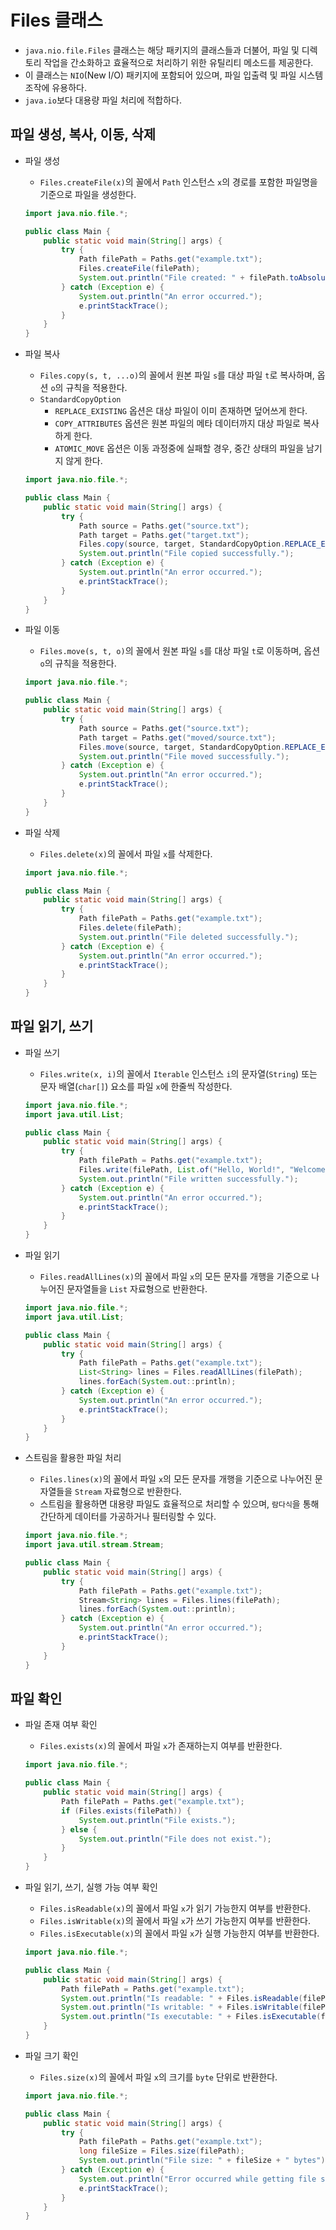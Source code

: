 # Files 클래스

- `java.nio.file.Files` 클래스는 해당 패키지의 클래스들과 더불어, 파일 및 디렉토리 작업을 간소화하고 효율적으로 처리하기 위한 유틸리티 메소드를 제공한다.
- 이 클래스는 `NIO`(New I/O) 패키지에 포함되어 있으며, 파일 입출력 및 파일 시스템 조작에 유용하다.
- `java.io`보다 대용량 파일 처리에 적합하다.

## 파일 생성, 복사, 이동, 삭제

- 파일 생성
  - `Files.createFile(x)`의 꼴에서 `Path` 인스턴스 `x`의 경로를 포함한 파일명을 기준으로 파일을 생성한다.

  ```java
  import java.nio.file.*;

  public class Main {
      public static void main(String[] args) {
          try {
              Path filePath = Paths.get("example.txt");
              Files.createFile(filePath);
              System.out.println("File created: " + filePath.toAbsolutePath());
          } catch (Exception e) {
              System.out.println("An error occurred.");
              e.printStackTrace();
          }
      }
  }
  ```

- 파일 복사
  - `Files.copy(s, t, ...o)`의 꼴에서 원본 파일 `s`를 대상 파일 `t`로 복사하며, 옵션 `o`의 규칙을 적용한다.
  - `StandardCopyOption`
    - `REPLACE_EXISTING` 옵션은 대상 파일이 이미 존재하면 덮어쓰게 한다.
    - `COPY_ATTRIBUTES` 옵션은 원본 파일의 메타 데이터까지 대상 파일로 복사하게 한다.
    - `ATOMIC_MOVE` 옵션은 이동 과정중에 실패할 경우, 중간 상태의 파일을 남기지 않게 한다.

  ```java
  import java.nio.file.*;

  public class Main {
      public static void main(String[] args) {
          try {
              Path source = Paths.get("source.txt");
              Path target = Paths.get("target.txt");
              Files.copy(source, target, StandardCopyOption.REPLACE_EXISTING);
              System.out.println("File copied successfully.");
          } catch (Exception e) {
              System.out.println("An error occurred.");
              e.printStackTrace();
          }
      }
  }
  ```

- 파일 이동
  - `Files.move(s, t, o)`의 꼴에서 원본 파일 `s`를 대상 파일 `t`로 이동하며, 옵션 `o`의 규칙을 적용한다.

  ```java
  import java.nio.file.*;

  public class Main {
      public static void main(String[] args) {
          try {
              Path source = Paths.get("source.txt");
              Path target = Paths.get("moved/source.txt");
              Files.move(source, target, StandardCopyOption.REPLACE_EXISTING);
              System.out.println("File moved successfully.");
          } catch (Exception e) {
              System.out.println("An error occurred.");
              e.printStackTrace();
          }
      }
  }
  ```

- 파일 삭제
  - `Files.delete(x)`의 꼴에서 파일 `x`를 삭제한다.

  ```java
  import java.nio.file.*;

  public class Main {
      public static void main(String[] args) {
          try {
              Path filePath = Paths.get("example.txt");
              Files.delete(filePath);
              System.out.println("File deleted successfully.");
          } catch (Exception e) {
              System.out.println("An error occurred.");
              e.printStackTrace();
          }
      }
  }
  ```

## 파일 읽기, 쓰기

- 파일 쓰기
  - `Files.write(x, i)`의 꼴에서 `Iterable` 인스턴스 `i`의 문자열(`String`) 또는 문자 배열(`char[]`) 요소를 파일 `x`에 한줄씩 작성한다.

  ```java
  import java.nio.file.*;
  import java.util.List;

  public class Main {
      public static void main(String[] args) {
          try {
              Path filePath = Paths.get("example.txt");
              Files.write(filePath, List.of("Hello, World!", "Welcome to Files class."));
              System.out.println("File written successfully.");
          } catch (Exception e) {
              System.out.println("An error occurred.");
              e.printStackTrace();
          }
      }
  }
  ```

- 파일 읽기
  - `Files.readAllLines(x)`의 꼴에서 파일 `x`의 모든 문자를 개행을 기준으로 나누어진 문자열들을 `List` 자료형으로 반환한다.

  ```java
  import java.nio.file.*;
  import java.util.List;

  public class Main {
      public static void main(String[] args) {
          try {
              Path filePath = Paths.get("example.txt");
              List<String> lines = Files.readAllLines(filePath);
              lines.forEach(System.out::println);
          } catch (Exception e) {
              System.out.println("An error occurred.");
              e.printStackTrace();
          }
      }
  }
  ```

- 스트림을 활용한 파일 처리
  - `Files.lines(x)`의 꼴에서 파일 `x`의 모든 문자를 개행을 기준으로 나누어진 문자열들을 `Stream` 자료형으로 반환한다.
  - 스트림을 활용하면 대용량 파일도 효율적으로 처리할 수 있으며, `람다식`을 통해 간단하게 데이터를 가공하거나 필터링할 수 있다.

  ```java
  import java.nio.file.*;
  import java.util.stream.Stream;

  public class Main {
      public static void main(String[] args) {
          try {
              Path filePath = Paths.get("example.txt");
              Stream<String> lines = Files.lines(filePath);
              lines.forEach(System.out::println);
          } catch (Exception e) {
              System.out.println("An error occurred.");
              e.printStackTrace();
          }
      }
  }
  ```

## 파일 확인

- 파일 존재 여부 확인
  - `Files.exists(x)`의 꼴에서 파일 `x`가 존재하는지 여부를 반환한다.

  ```java
  import java.nio.file.*;

  public class Main {
      public static void main(String[] args) {
          Path filePath = Paths.get("example.txt");
          if (Files.exists(filePath)) {
              System.out.println("File exists.");
          } else {
              System.out.println("File does not exist.");
          }
      }
  }
  ```

- 파일 읽기, 쓰기, 실행 가능 여부 확인
  - `Files.isReadable(x)`의 꼴에서 파일 `x`가 읽기 가능한지 여부를 반환한다.
  - `Files.isWritable(x)`의 꼴에서 파일 `x`가 쓰기 가능한지 여부를 반환한다.
  - `Files.isExecutable(x)`의 꼴에서 파일 `x`가 실행 가능한지 여부를 반환한다.

  ```java
  import java.nio.file.*;

  public class Main {
      public static void main(String[] args) {
          Path filePath = Paths.get("example.txt");
          System.out.println("Is readable: " + Files.isReadable(filePath));
          System.out.println("Is writable: " + Files.isWritable(filePath));
          System.out.println("Is executable: " + Files.isExecutable(filePath));
      }
  }
  ```

- 파일 크기 확인
  - `Files.size(x)`의 꼴에서 파일 `x`의 크기를 `byte` 단위로 반환한다.

  ```java
  import java.nio.file.*;

  public class Main {
      public static void main(String[] args) {
          try {
              Path filePath = Paths.get("example.txt");
              long fileSize = Files.size(filePath);
              System.out.println("File size: " + fileSize + " bytes");
          } catch (Exception e) {
              System.out.println("Error occurred while getting file size: " + e.getMessage());
              e.printStackTrace();
          }
      }
  }
  ```
